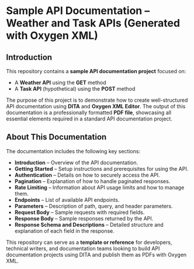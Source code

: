 # Sample API Documentation – Weather and Task APIs (Generated with Oxygen XML)

## Introduction

This repository contains a **sample API documentation project** focused on:

- A **Weather API** using the **GET** method
- A **Task API** (hypothetical) using the **POST** method

The purpose of this project is to demonstrate how to create well-structured API documentation using **DITA** and **Oxygen XML Editor**. The output of this documentation is a professionally formatted **PDF file**, showcasing all essential elements required in a standard API documentation project.

## About This Documentation

The documentation includes the following key sections:

- **Introduction** – Overview of the API documentation.
- **Getting Started** – Setup instructions and prerequisites for using the API.
- **Authentication** – Details on how to securely access the API.
- **Pagination** – Explanation of how to handle paginated responses.
- **Rate Limiting** – Information about API usage limits and how to manage them.
- **Endpoints** – List of available API endpoints.
- **Parameters** – Description of path, query, and header parameters.
- **Request Body** – Sample requests with required fields.
- **Response Body** – Sample responses returned by the API.
- **Response Schema and Descriptions** – Detailed structure and explanation of each field in the response.

This repository can serve as a **template or reference** for developers, technical writers, and documentation teams looking to build API documentation projects using DITA and publish them as PDFs with Oxygen XML.
